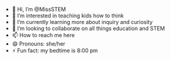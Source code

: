 - 👋 Hi, I’m @MissSTEM
- 👀 I’m interested in teaching kids how to think
- 🌱 I’m currently learning more about inquiry and curiosity
- 💞️ I’m looking to collaborate on all things education and STEM
- 📫 How to reach me here
- 😄 Pronouns: she/her
- ⚡ Fun fact: my bedtime is 8:00 pm

<!---
MissSTEM/MissSTEM is a ✨ special ✨ repository because its `README.md` (this file) appears on your GitHub profile.
You can click the Preview link to take a look at your changes.
--->
